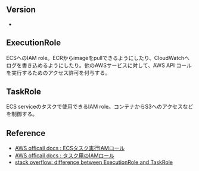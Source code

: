 ## Version
- 

## ExecutionRole
ECSへのIAM role。ECRからimageをpullできるようにしたり、CloudWatchへログを書き込めるようにしたり。他のAWSサービスに対して、AWS API コールを実行するためのアクセス許可を付与する。

## TaskRole
ECS serviceのタスクで使用できるIAM role。コンテナからS3へのアクセスなどを制御する。

## Reference
- [AWS officail docs : ECSタスク実行IAMロール](https://docs.aws.amazon.com/ja_jp/AmazonECS/latest/developerguide/task_execution_IAM_role.html)
- [AWS officail docs : タスク用のIAMロール](https://docs.aws.amazon.com/ja_jp/AmazonECS/latest/developerguide/task-iam-roles.html)
- [stack overflow: difference between ExecutionRole and TaskRole](https://stackoverflow.com/questions/48999472/difference-between-aws-elastic-container-services-ecs-executionrole-and-taskr)

